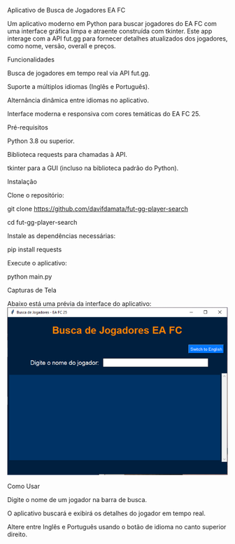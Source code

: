 Aplicativo de Busca de Jogadores EA FC

Um aplicativo moderno em Python para buscar jogadores do EA FC com uma interface gráfica limpa e atraente construída com tkinter. Este app interage com a API fut.gg para fornecer detalhes atualizados dos jogadores, como nome, versão, overall e preços.

Funcionalidades

Busca de jogadores em tempo real via API fut.gg.

Suporte a múltiplos idiomas (Inglês e Português).

Alternância dinâmica entre idiomas no aplicativo.

Interface moderna e responsiva com cores temáticas do EA FC 25.

Pré-requisitos

Python 3.8 ou superior.

Biblioteca requests para chamadas à API.

tkinter para a GUI (incluso na biblioteca padrão do Python).

Instalação

Clone o repositório:

git clone <https://github.com/davifdamata/fut-gg-player-search>

cd fut-gg-player-search

Instale as dependências necessárias:

pip install requests

Execute o aplicativo:

python main.py

Capturas de Tela

Abaixo está uma prévia da interface do aplicativo:
![Menu Principal](Images/menu-principal.png)



Como Usar

Digite o nome de um jogador na barra de busca.

O aplicativo buscará e exibirá os detalhes do jogador em tempo real.

Altere entre Inglês e Português usando o botão de idioma no canto superior direito.

